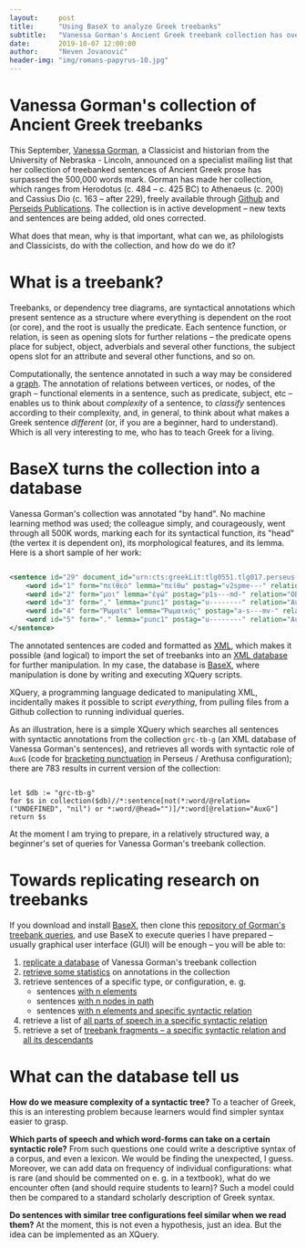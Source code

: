 ```yaml
---
layout:     post
title:      "Using BaseX to analyze Greek treebanks"
subtitle:   "Vanessa Gorman's Ancient Greek treebank collection has over 500,000 words analysed for their morphological and syntactic features; the collection is openly available on Github. What to do with it?"
date:       2019-10-07 12:00:00
author:     "Neven Jovanović"
header-img: "img/romans-papyrus-10.jpg"
---
```


# Vanessa Gorman's collection of Ancient Greek treebanks

This September, [Vanessa Gorman](https://history.unl.edu/vanessa-b-gorman), a Classicist and historian from the University of Nebraska - Lincoln, announced on a specialist mailing list that her collection of treebanked sentences of Ancient Greek prose has surpassed the 500,000 words mark. Gorman has made her collection, which ranges from Herodotus (c. 484 – c. 425 BC) to Athenaeus (c. 200) and Cassius Dio (c. 163 – after 229), freely available through [Github](https://github.com/vgorman1/Greek-Dependency-Trees/tree/master/xml%20versions) and [Perseids Publications](https://perseids-publications.github.io/gorman-trees/). The collection is in active development – new texts and sentences are being added, old ones corrected.

What does that mean, why is that important, what can we, as philologists and Classicists, do with the collection, and how do we do it?

# What is a treebank?

Treebanks, or dependency tree diagrams, are syntactical annotations which present sentence as a structure where everything is dependent on the root (or core), and the root is usually the predicate. Each sentence function, or relation, is seen as opening slots for further relations – the predicate opens place for subject, object, adverbials and several other functions, the subject opens slot for an attribute and several other functions, and so on.

Computationally, the sentence annotated in such a way may be considered a [graph](https://en.wikipedia.org/wiki/Graph_(abstract_data_type)). The annotation of relations between vertices, or nodes, of the graph – functional elements in a sentence, such as predicate, subject, etc – enables us to think about *complexity* of a sentence, to *classify* sentences according to their complexity, and, in general, to think about what makes a Greek sentence *different* (or, if you are a beginner, hard to understand). Which is all very interesting to me, who has to teach Greek for a living.

# BaseX turns the collection into a database

Vanessa Gorman's collection was annotated "by hand". No machine learning method was used; the colleague simply, and courageously, went through all 500K words, marking each for its syntactical function, its "head" (the vertex it is dependent on), its morphological features, and its lemma.  Here is a short sample of her work:

```xml

<sentence id="29" document_id="urn:cts:greekLit:tlg0551.tlg017.perseus-grc2" subdoc="1.11.97">
    <word id="1" form="πείθεὸ" lemma="πείθω" postag="v2spme---" relation="PRED" head="0"/>
    <word id="2" form="μοι" lemma="ἐγώ" postag="p1s---md-" relation="OBJ" head="1"/>
    <word id="3" form="," lemma="punc1" postag="u--------" relation="AuxX" head="0"/>
    <word id="4" form="Ῥωμαῖε" lemma="Ῥωμαικός" postag="a-s---mv-" relation="ExD" head="1"/>
    <word id="5" form="." lemma="punc1" postag="u--------" relation="AuxK" head="0"/>
</sentence>

```

The annotated sentences are coded and formatted as [XML](https://en.wikipedia.org/wiki/XML), which makes it possible (and logical) to import the set of treebanks into an [XML database](https://de.wikipedia.org/wiki/XML-Datenbank) for further manipulation. In my case, the database is [BaseX](http://basex.org/), where manipulation is done by writing and executing XQuery scripts.

XQuery, a programming language dedicated to manipulating XML, incidentally makes it possible to script *everything*, from pulling files from a Github collection to running individual queries.

As an illustration, here is a simple XQuery which searches all sentences with syntactic annotations from the collection `grc-tb-g` (an XML database of Vanessa Gorman's sentences), and retrieves all words with syntactic role of `AuxG` (code for [bracketing punctuation](https://github.com/alpheios-project/arethusa-configs/blob/master/configs/arethusa.relation/relations2.json) in Perseus / Arethusa configuration); there are 783 results in current version of the collection:

```xquery

let $db := "grc-tb-g"
for $s in collection($db)//*:sentence[not(*:word/@relation=("UNDEFINED", "nil") or *:word/@head="")]/*:word[@relation="AuxG"]
return $s

```

At the moment I am trying to prepare, in a relatively structured way, a beginner's set of queries for Vanessa Gorman's treebank collection.

# Towards replicating research on treebanks

If you download and install [BaseX](http://basex.org/), then clone this [repository of Gorman's treebank queries](), and use BaseX to execute queries I have prepared – usually graphical user interface (GUI) will be enough – you will be able to:

1. [replicate a database]() of Vanessa Gorman's treebank collection
2. [retrieve some statistics]() on annotations in the collection
3. retrieve sentences of a specific type, or configuration, e. g.
    * sentences [with n elements]()
    * sentences [with n nodes in path]()
    * sentences [with n elements and specific syntactic relation]()
4. retrieve a list of [all parts of speech in a specific syntactic relation]()
5. retrieve a set of [treebank fragments – a specific syntactic relation and all its descendants]() 

# What can the database tell us

**How do we measure complexity of a syntactic tree?** To a teacher of Greek, this is an interesting problem because learners would find simpler syntax easier to grasp.

**Which parts of speech and which word-forms can take on a certain syntactic role?**  From such questions one could write a descriptive syntax of a corpus, and even a lexicon. We would be finding the unexpected, I guess. Moreover, we can add data on frequency of individual configurations: what is rare (and should be commented on e. g. in a textbook), what do we encounter often (and should require students to learn)? Such a model could then be compared to a standard scholarly description of Greek syntax.

**Do sentences with similar tree configurations feel similar when we read them?** At the moment, this is not even a hypothesis, just an idea. But the idea can be implemented as an XQuery.


